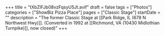 +++
title = "tXbZIFJb08vzFqsyU5Jt.avif"
draft = false
tags = ["Photos"]
categories = ["ShowBiz Pizza Place"]
pages = ["Classic Stage"]
startDate = ""
description = "The former Classic Stage at [[Park Ridge, IL (678 N Northwest Hwy)]]. (Converted in 1992 at [[Richmond, VA (10430 Midlothian Turnpike)]], now closed)"
+++
